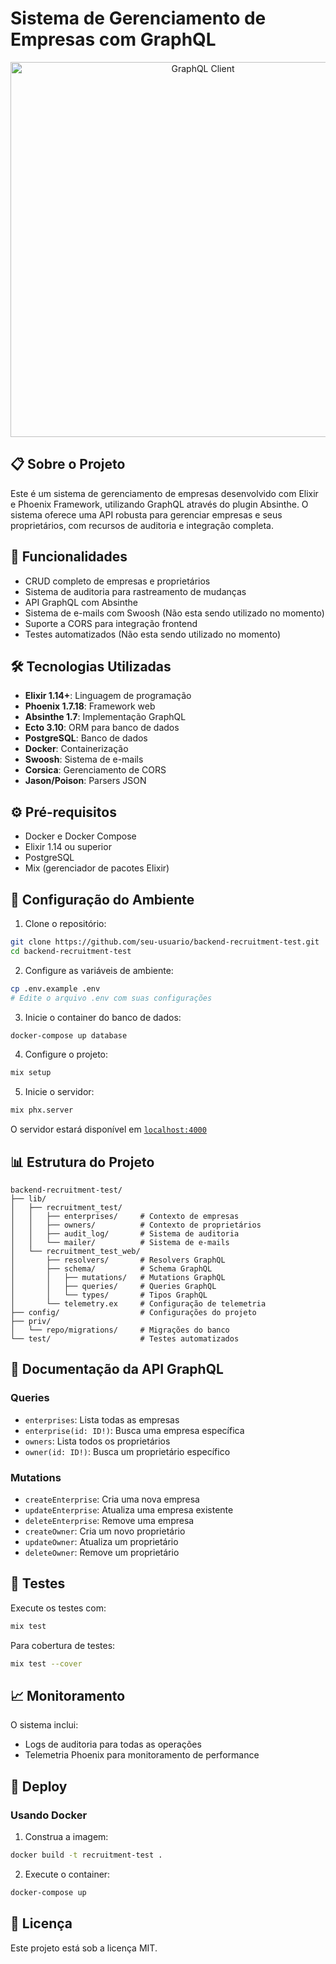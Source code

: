 # Sistema de Gerenciamento de Empresas com GraphQL

<div align="center">
  <img src="assets/images/altair.png" alt="GraphQL Client" width="600">
</div>

## 📋 Sobre o Projeto

Este é um sistema de gerenciamento de empresas desenvolvido com Elixir e Phoenix Framework, utilizando GraphQL através do plugin Absinthe. O sistema oferece uma API robusta para gerenciar empresas e seus proprietários, com recursos de auditoria e integração completa.

## 🚀 Funcionalidades

- CRUD completo de empresas e proprietários
- Sistema de auditoria para rastreamento de mudanças
- API GraphQL com Absinthe
- Sistema de e-mails com Swoosh (Não esta sendo utilizado no momento)
- Suporte a CORS para integração frontend
- Testes automatizados (Não esta sendo utilizado no momento)

## 🛠️ Tecnologias Utilizadas

- **Elixir 1.14+**: Linguagem de programação
- **Phoenix 1.7.18**: Framework web
- **Absinthe 1.7**: Implementação GraphQL
- **Ecto 3.10**: ORM para banco de dados
- **PostgreSQL**: Banco de dados
- **Docker**: Containerização
- **Swoosh**: Sistema de e-mails
- **Corsica**: Gerenciamento de CORS
- **Jason/Poison**: Parsers JSON

## ⚙️ Pré-requisitos

- Docker e Docker Compose
- Elixir 1.14 ou superior
- PostgreSQL
- Mix (gerenciador de pacotes Elixir)

## 🔧 Configuração do Ambiente

1. Clone o repositório:
```bash
git clone https://github.com/seu-usuario/backend-recruitment-test.git
cd backend-recruitment-test
```

2. Configure as variáveis de ambiente:
```bash
cp .env.example .env
# Edite o arquivo .env com suas configurações
```

3. Inicie o container do banco de dados:
```bash
docker-compose up database
```

4. Configure o projeto:
```bash
mix setup
```

5. Inicie o servidor:
```bash
mix phx.server
```

O servidor estará disponível em [`localhost:4000`](http://localhost:4000)

## 📊 Estrutura do Projeto

```
backend-recruitment-test/
├── lib/
│   ├── recruitment_test/
│   │   ├── enterprises/     # Contexto de empresas
│   │   ├── owners/          # Contexto de proprietários
│   │   ├── audit_log/       # Sistema de auditoria
│   │   └── mailer/          # Sistema de e-mails
│   └── recruitment_test_web/
│       ├── resolvers/       # Resolvers GraphQL
│       ├── schema/          # Schema GraphQL
│       │   ├── mutations/   # Mutations GraphQL
│       │   ├── queries/     # Queries GraphQL
│       │   └── types/       # Tipos GraphQL
│       └── telemetry.ex     # Configuração de telemetria
├── config/                  # Configurações do projeto
├── priv/
│   └── repo/migrations/     # Migrações do banco
└── test/                    # Testes automatizados
```

## 📝 Documentação da API GraphQL

### Queries
- `enterprises`: Lista todas as empresas
- `enterprise(id: ID!)`: Busca uma empresa específica
- `owners`: Lista todos os proprietários
- `owner(id: ID!)`: Busca um proprietário específico

### Mutations
- `createEnterprise`: Cria uma nova empresa
- `updateEnterprise`: Atualiza uma empresa existente
- `deleteEnterprise`: Remove uma empresa
- `createOwner`: Cria um novo proprietário
- `updateOwner`: Atualiza um proprietário
- `deleteOwner`: Remove um proprietário

## 🧪 Testes

Execute os testes com:
```bash
mix test
```

Para cobertura de testes:
```bash
mix test --cover
```

## 📈 Monitoramento

O sistema inclui:
- Logs de auditoria para todas as operações
- Telemetria Phoenix para monitoramento de performance

## 🚀 Deploy

### Usando Docker

1. Construa a imagem:
```bash
docker build -t recruitment-test .
```

2. Execute o container:
```bash
docker-compose up
```

## 📄 Licença

Este projeto está sob a licença MIT.

